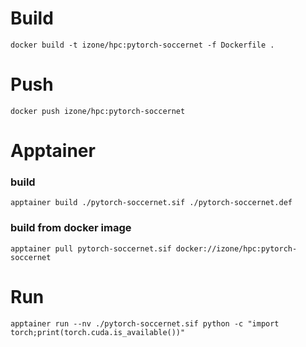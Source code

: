 # Build
```docker build -t izone/hpc:pytorch-soccernet -f Dockerfile .```

# Push
```docker push izone/hpc:pytorch-soccernet```

# Apptainer
### build
```apptainer build ./pytorch-soccernet.sif ./pytorch-soccernet.def```

### build from docker image
```apptainer pull pytorch-soccernet.sif docker://izone/hpc:pytorch-soccernet```

# Run
```apptainer run --nv ./pytorch-soccernet.sif python -c "import torch;print(torch.cuda.is_available())"```

